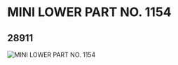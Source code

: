# MINI LOWER PART NO. 1154
## 28911
![MINI LOWER PART NO. 1154](https://lc-www-live-s.legocdn.com/media/bricks/5/2/6170279.jpg)